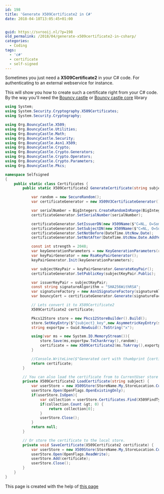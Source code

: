 ```yaml
---
id: 198
title: 'Generate X509Certificate2 in C#'
date: 2018-04-18T13:05:45+01:00


guid: https://svrooij.nl/?p=198
old_permalink: /2018/04/generate-x509certificate2-in-csharp/
categories:
  - Coding
tags:
  - 'c#'
  - certificate
  - self-signed
---
```


Sometimes you just need a **X509Certificate2** in your C# code. For authenticating to an external webservice for instance.

This will show you how to create such a certificate right from your C# code. By the way you'll need the <a href="https://www.nuget.org/packages/BouncyCastle/" target="_blank" rel="noopener noreferrer">Bouncy castle</a> or <a href="https://www.nuget.org/packages/BouncyCastle.NetCore/" target="_blank" rel="noopener noreferrer">Bouncy castle core</a> library

<!--more-->

```csharp
using System;
using System.Security.Cryptography.X509Certificates;
using System.Security.Cryptography;

using Org.BouncyCastle.X509;
using Org.BouncyCastle.Utilities;
using Org.BouncyCastle.Math;
using Org.BouncyCastle.Security;
using Org.BouncyCastle.Asn1.X509;
using Org.BouncyCastle.Crypto;
using Org.BouncyCastle.Crypto.Generators;
using Org.BouncyCastle.Crypto.Operators;
using Org.BouncyCastle.Crypto.Parameters;
using Org.BouncyCastle.Pkcs;

namespace Selfsigned
{
    public static class Certificates {
        public static X509Certificate2 GenerateCertificate(string subject) {

            var random = new SecureRandom();
            var certificateGenerator = new X509V3CertificateGenerator();

            var serialNumber = BigIntegers.CreateRandomInRange(BigInteger.One, BigInteger.ValueOf(Int64.MaxValue), random);
            certificateGenerator.SetSerialNumber(serialNumber);

            certificateGenerator.SetIssuerDN(new X509Name($"C=NL, O=SomeCompany, CN={subject}"));
            certificateGenerator.SetSubjectDN(new X509Name($"C=NL, O=SomeCompany, CN={subject}"));
            certificateGenerator.SetNotBefore(DateTime.UtcNow.Date);
            certificateGenerator.SetNotAfter(DateTime.UtcNow.Date.AddYears(1));

            const int strength = 2048;
            var keyGenerationParameters = new KeyGenerationParameters(random, strength);
            var keyPairGenerator = new RsaKeyPairGenerator();
            keyPairGenerator.Init(keyGenerationParameters);

            var subjectKeyPair = keyPairGenerator.GenerateKeyPair();
            certificateGenerator.SetPublicKey(subjectKeyPair.Public);

            var issuerKeyPair = subjectKeyPair;
            const string signatureAlgorithm = "SHA256WithRSA";
            var signatureFactory = new Asn1SignatureFactory(signatureAlgorithm,issuerKeyPair.Private);
            var bouncyCert = certificateGenerator.Generate(signatureFactory);

            // Lets convert it to X509Certificate2
            X509Certificate2 certificate;

            Pkcs12Store store = new Pkcs12StoreBuilder().Build();
            store.SetKeyEntry($"{subject}_key",new AsymmetricKeyEntry(subjectKeyPair.Private), new [] {new X509CertificateEntry(bouncyCert)});
            string exportpw = Guid.NewGuid().ToString("x");

            using(var ms = new System.IO.MemoryStream()){
                store.Save(ms,exportpw.ToCharArray(),random);
                certificate = new X509Certificate2(ms.ToArray(),exportpw,X509KeyStorageFlags.Exportable);
            }

            //Console.WriteLine($"Generated cert with thumbprint {certificate.Thumbprint}");
            return certificate;
        }

        // You can also load the certificate from to CurrentUser store
        private X509Certificate2 LoadCertificate(string subject) {
            var userStore = new X509Store(StoreName.My,StoreLocation.CurrentUser);
            userStore.Open(OpenFlags.OpenExistingOnly);
            if(userStore.IsOpen){
                var collection = userStore.Certificates.Find(X509FindType.FindBySubjectName,Environment.MachineName,false);
                if(collection.Count &gt; 0) {
                    return collection[0];
                }
                userStore.Close();
            }
            return null;
        }

        // Or store the certificate to the local store.
        private void SaveCertificate(X509Certificate2 certificate) {
            var userStore = new X509Store(StoreName.My,StoreLocation.CurrentUser);
            userStore.Open(OpenFlags.ReadWrite);
            userStore.Add(certificate);
            userStore.Close();
        }
    }
}
```

This page is created with the help of <a href="http://blog.differentpla.net/blog/2013/03/18/how-do-i-create-a-self-signed-certificate-using-bouncy-castle" target="_blank" rel="noopener noreferrer">this page</a>
